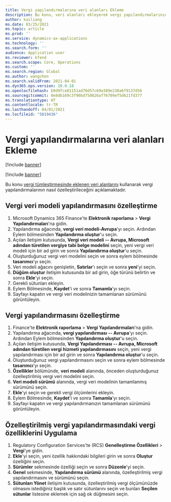 ```yaml
---
title: Vergi yapılandırmalarına veri alanları Ekleme
description: Bu konu, veri alanları ekleyerek vergi yapılandırmalarının nasıl özelleştirileceğini açıklamaktadır.
author: kailiang
ms.date: 03/25/2021
ms.topic: article
ms.prod: ''
ms.service: dynamics-ax-applications
ms.technology: ''
ms.search.form: ''
audience: Application user
ms.reviewer: kfend
ms.search.scope: Core, Operations
ms.custom: ''
ms.search.region: Global
ms.author: wangchen
ms.search.validFrom: 2021-04-01
ms.dyn365.ops.version: 10.0.18
ms.openlocfilehash: b9d9fce81151ad70d57c69e389e238a6f9137d56
ms.sourcegitcommit: 0e8db169c3f90bd750826af76709ef5d621fd377
ms.translationtype: HT
ms.contentlocale: tr-TR
ms.lasthandoff: 04/01/2021
ms.locfileid: "5819436"
---
```

# <a name="add-data-fields-in-tax-configurations"></a>Vergi yapılandırmalarına veri alanları Ekleme

[!include [banner](../includes/banner.md)]

[!include [banner](../includes/preview-banner.md)]

Bu konu [vergi tümleştirmesinde eklenen veri alanlarını](tax-service-add-data-fields-tax-integration-by-extension.md) kullanarak vergi yapılandırmalarının nasıl özelleştirileceğini açıklamaktadır.

## <a name="customize-the-tax-data-model"></a>Vergi veri modeli yapılandırmasını özelleştirme

1. Microsoft Dynamics 365 Finance'te **Elektronik raporlama** \> **Vergi Yapılandırmaları**'na gidin.
2. Yapılandırma ağacında, **vergi veri modeli-Avrupa**'yı seçin. Ardından Eylem bölmesinden **Yapılandırma oluştur**'u seçin.
3. Açılan iletişim kutusunda, **Vergi veri modeli -- Avrupa, Microsoft adından türetilen vergiye tabi belge modelini** seçin, yeni vergi veri modeli için bir ad girin ve sonra **Yapılandırma oluştur**'u seçin.
4. Oluşturduğunuz vergi veri modelini seçin ve sonra eylem bölmesinde **tasarımcı**'yı seçin.
5. Veri modeli ağacını genişletin, **Satırlar**'ı seçin ve sonra **yeni**'yi seçin.
6. **Düğüm oluştur** iletişim kutusunda bir ad girin, öğe türünü belirtin ve sonra **Ekle**'yi seçin.
7. Gerekli sütunları ekleyin.
8. Eylem Bölmesinde, **Kaydet**'i ve sonra **Tamamla**'yı seçin.
9. Sayfayı kapatın ve vergi veri modelinizin tamamlanan sürümünü görüntüleyin.

## <a name="customize-the-tax-configuration"></a>Vergi yapılandırmasını özelleştirme

1. Finance'te **Elektronik raporlama** \> **Vergi Yapılandırmaları**'na gidin.
2. Yapılandırma ağacında, **vergi yapılandırması -- Avrupa**'yı seçin. Ardından Eylem bölmesinden **Yapılandırma oluştur**'u seçin.
3. Açılan iletişim kutusunda, **Vergi Yapılandırması -- Avrupa, Microsoft adından türetilen vergi hizmeti yapılandırmasını** seçin, yeni vergi yapılandırması için bir ad girin ve sonra **Yapılandırma oluştur**'u seçin.
4. Oluşturduğunuz vergi yapılandırmasını seçin ve sonra eylem bölmesinde **tasarımcı**'yı seçin.
5. **Özellikler** bölümünde, **veri modeli** alanında, önceden oluşturduğunuz özelleştirilmiş vergi veri modelini seçin.
6. **Veri modeli sürümü** alanında, vergi veri modelinin tamamlanmış sürümünü seçin.
7. **Ekle**'yi seçin ve gerekli vergi ölçümlerini ekleyin.
8. Eylem Bölmesinde, **Kaydet**'i ve sonra **Tamamla**'yı seçin.
9. Sayfayı kapatın ve vergi yapılandırmanızın tamamlanan sürümünü görüntüleyin.

## <a name="implement-tax-features-in-the-customized-tax-configuration"></a>Özelleştirilmiş vergi yapılandırmasındaki vergi özelliklerini Uygulama

1. Regulatory Configuration Services'te (RCS) **Genelleştirme Özellikleri** \> **Vergi**'ye gidin.
2. **Ekle**'yi seçin, yeni özellik hakkındaki bilgileri girin ve sonra **Oluştur** özelliğini seçin.
3. **Sürümler** sekmesinde özelliği seçin ve sonra **Düzenle**'yi seçin.
4. **Genel** sekmesinde, **Yapılandırma sürümü** alanında, özelleştirilmiş vergi yapılandırmasını ve sürümünü seçin.
5. **Sütunları Yönet** iletişim kutusunda, özelleştirilmiş vergi ölçümünüzde olmasını istediğiniz başlık ve satır sütunlarını seçin ve bunları **Seçilen sütunlar** listesine eklemek için sağ ok düğmesini seçin.
